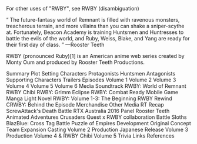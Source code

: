 For other uses of "RWBY", see RWBY (disambiguation)

“	The future-fantasy world of Remnant is filled with ravenous monsters, treacherous terrain, and more villains than you can shake a sniper-scythe at. Fortunately, Beacon Academy is training Huntsmen and Huntresses to battle the evils of the world, and Ruby, Weiss, Blake, and Yang are ready for their first day of class.	”
—Rooster Teeth

RWBY (pronounced Ruby)[1] is an American anime web series created by Monty Oum and produced by Rooster Teeth Productions.



Summary
  Plot
  Setting
  Characters
    Protagonists
    Huntsmen
    Antagonists
    Supporting Characters
Trailers
Episodes
  Volume 1
  Volume 2
  Volume 3
  Volume 4
  Volume 5
  Volume 6
Media
  Soundtrack
  RWBY: World of Remnant
  RWBY Chibi
  RWBY: Grimm Eclipse
  RWBY: Combat Ready
  Mobile Game
  Manga
  Light Novel
  RWBY: Volume 1-3: The Beginning
  RWBY Rewind
  CRWBY: Behind the Episode
  Merchandise
  Other Media
    RT Recap
    ScrewAttack's Death Battle
    RTX Australia 2016 Panel
    Rooster Teeth Animated Adventures
    Crusaders Quest x RWBY collaboration
    Battle Sloths
    BlazBlue: Cross Tag Battle
    Puzzle of Empires
Development
  Original Concept
  Team Expansion
  Casting
  Volume 2 Production
  Japanese Release
  Volume 3 Production
  Volume 4 & RWBY Chibi
  Volume 5
Trivia
Links
References
